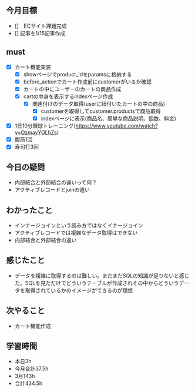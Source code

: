 
## 今月目標
- []　ECサイト課題完成
- [] 記事を1/15記事作成


## must
- [x] カート機能実装
  - [x] showページでproduct_idをparamsに格納する
  - [x] before_actionでカート作成前にcustomerがいるか確認
  - [x] カートの中にユーザーのカートの商品作成
  - [x] cartの中身を表示するindexページ作成
    - [x] 関連付けのデータ取得(userに紐付いたカートの中の商品)
      - [x] customerを取得してcustomer.productsで商品取得 
      - [x] indexページに表示(商品名、簡単な商品説明、個数、料金)
   
- [x] 1日10分眼球トレーニング(https://www.youtube.com/watch?v=OzmayYOLhZs)
- [x] 腹筋1回
- [x] 寿司打3回

##  今日の疑問
- 内部結合と外部結合の違いって何？
- アクティブレコードとjoinの違い

## わかったこと
- インナージョインという読み方ではなくイナージョイン
- アクティブレコードでは複雑なデータ取得はできない
- 内部結合と外部結合の違い

  
## 感じたこと
- データを複雑に取得するのは難しい。まだまだSQLの知識が足りないと感じた。SQLを見ただけでどういうテーブルが作成されその中からどういうデータを取得されているかのイメージができるのが理想
  
## 次やること
  - カート機能作成

## 学習時間
  - 本日3h
  - 今月合計37.5h
  - 3月143h
  - 合計434.5h
